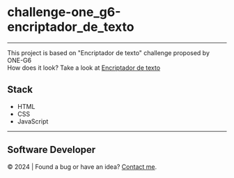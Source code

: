 # challenge-one_g6-encriptador_de_texto
---
This project is based on "Encriptador de texto" challenge proposed by ONE-G6  
How does it look? Take a look at [Encriptador de texto](https://javierandres-dev.github.io/challenge-one_g6-encriptador_de_texto/)
## Stack
- HTML
- CSS
- JavaScript
---
## Software Developer
:copyright: 2024  |  Found a bug or have an idea? [Contact me](https://github.com/javierandres-dev).
